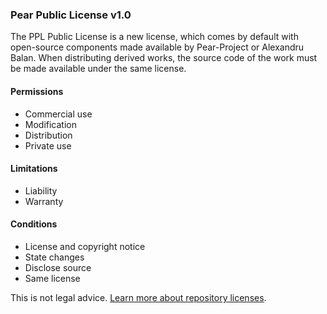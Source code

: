 ### Pear Public License v1.0

The PPL Public License is a new license, which comes by default with open-source components made available by Pear-Project or Alexandru Balan. When distributing derived works, the source code of the work must be made available under the same license.

#### Permissions

*   <span title="The licensed material and derivatives may be used for commercial purposes.">Commercial use</span>
*   <span title="The licensed material may be modified.">Modification</span>
*   <span title="The licensed material may be distributed.">Distribution</span>
*   <span title="The licensed material may be used and modified in private.">Private use</span>

#### Limitations

*   <span title="This license includes a limitation of liability.">Liability</span>
*   <span title="This license explicitly states that it does NOT provide any warranty.">Warranty</span>

#### Conditions

*   <span title="A copy of the license and copyright notice must be included with the licensed material.">License and copyright notice</span>
*   <span title="Changes made to the licensed material must be documented.">State changes</span>
*   <span title="Source code must be made available when the licensed material is distributed.">Disclose source</span>
*   <span title="Modifications must be released under the same license when distributing the licensed material. In some cases a similar or related license may be used.">Same license</span>

This is not legal advice. [Learn more about repository licenses](https://docs.github.com/articles/licensing-a-repository/#disclaimer).
